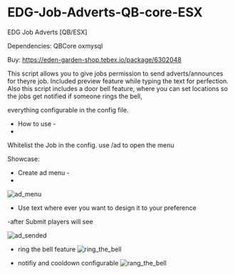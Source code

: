 # EDG-Job-Adverts-QB-core-ESX



EDG Job Adverts [QB/ESX]

Dependencies:
QBCore
oxmysql

Buy: https://eden-garden-shop.tebex.io/package/6302048

This script allows you to give jobs permission to send adverts/announces for theyre job.
Included preview feature while typing the text for perfection.
Also this script includes a door bell feature, where you can set locations so the jobs get notified if someone rings the bell,

everything configurable in the config file.


- How to use -
- 
Whitelist the Job in the config.
use /ad to open the menu


Showcase:

- Create ad menu -
- 
![ad_menu](https://github.com/heyitsmelody/EDG-Job-Adverts-QB-core-ESX/assets/155805594/726fc326-1aef-4d81-b026-20e9b4f5d657)

- Use text where ever you want to design it to your preference


-after Submit players will see

![ad_sended](https://github.com/heyitsmelody/EDG-Job-Adverts-QB-core-ESX/assets/155805594/2b88e95a-277d-4b66-b13d-4b41488bc929)


- ring the bell feature
![ring_the_bell](https://github.com/heyitsmelody/EDG-Job-Adverts-QB-core-ESX/assets/155805594/be814e72-08e0-4fd4-838a-6ae68d23fae4)


- notifiy and cooldown configurable
![rang_the_bell](https://github.com/heyitsmelody/EDG-Job-Adverts-QB-core-ESX/assets/155805594/b570c39b-c251-4b39-80cd-0aa8bcdec3c1)


